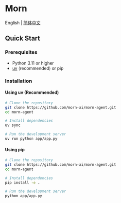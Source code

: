 # Morn

English | [简体中文](README_CN.md)

## Quick Start

### Prerequisites

- Python 3.11 or higher
- [uv](https://github.com/astral-sh/uv) (recommended) or pip

### Installation

#### Using uv (Recommended)

```bash
# Clone the repository
git clone https://github.com/morn-ai/morn-agent.git
cd morn-agent

# Install dependencies
uv sync

# Run the development server
uv run python app/app.py
```

#### Using pip

```bash
# Clone the repository
git clone https://github.com/morn-ai/morn-agent.git
cd morn-agent

# Install dependencies
pip install -e .

# Run the development server
python app/app.py
```
